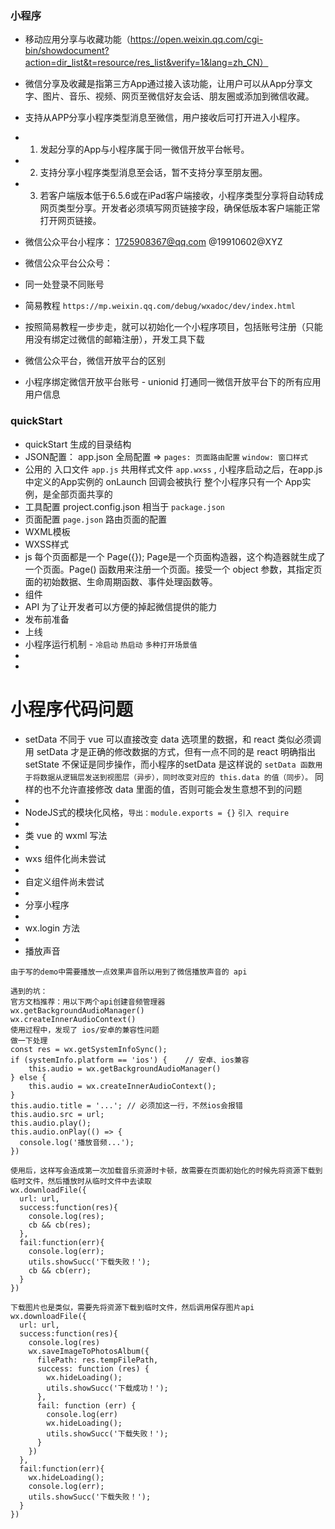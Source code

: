 ### 小程序

- 移动应用分享与收藏功能（https://open.weixin.qq.com/cgi-bin/showdocument?action=dir_list&t=resource/res_list&verify=1&lang=zh_CN）
- 微信分享及收藏是指第三方App通过接入该功能，让用户可以从App分享文字、图片、音乐、视频、网页至微信好友会话、朋友圈或添加到微信收藏。
- 支持从APP分享小程序类型消息至微信，用户接收后可打开进入小程序。
- 1. 发起分享的App与小程序属于同一微信开放平台帐号。
- 2. 支持分享小程序类型消息至会话，暂不支持分享至朋友圈。
- 3. 若客户端版本低于6.5.6或在iPad客户端接收，小程序类型分享将自动转成网页类型分享。开发者必须填写网页链接字段，确保低版本客户端能正常打开网页链接。




- 微信公众平台小程序： 1725908367@qq.com  @19910602@XYZ 
- 微信公众平台公众号：
- 同一处登录不同账号

- 简易教程 `https://mp.weixin.qq.com/debug/wxadoc/dev/index.html`

- 按照简易教程一步步走，就可以初始化一个小程序项目，包括账号注册（只能用没有绑定过微信的邮箱注册），开发工具下载

- 微信公众平台，微信开放平台的区别 

- 小程序绑定微信开放平台账号 - unionid 打通同一微信开放平台下的所有应用用户信息

### quickStart
- quickStart 生成的目录结构
- JSON配置： app.json 全局配置 => `pages: 页面路由配置` `window: 窗口样式`
- 公用的 入口文件 `app.js` 共用样式文件 `app.wxss`  , 小程序启动之后，在app.js中定义的App实例的 onLaunch 回调会被执行 整个小程序只有一个 App实例，是全部页面共享的
- 工具配置 project.config.json 相当于 `package.json`
- 页面配置 `page.json` 路由页面的配置
- WXML模板
- WXSS样式
- js 每个页面都是一个 Page({});  Page是一个页面构造器，这个构造器就生成了一个页面。Page() 函数用来注册一个页面。接受一个 object 参数，其指定页面的初始数据、生命周期函数、事件处理函数等。
- 组件
- API 为了让开发者可以方便的掉起微信提供的能力
- 发布前准备
- 上线
- 小程序运行机制 - `冷启动` `热启动` `多种打开场景值`
- 
- 


# 小程序代码问题
- setData 不同于 vue 可以直接改变 data 选项里的数据，和 react 类似必须调用 setData 才是正确的修改数据的方式，但有一点不同的是 react 明确指出 setState 不保证是同步操作，而小程序的setData 是这样说的 `setData 函数用于将数据从逻辑层发送到视图层（异步），同时改变对应的 this.data 的值（同步）。` 同样的也不允许直接修改 data 里面的值，否则可能会发生意想不到的问题
- 
- NodeJS式的模块化风格，`导出：module.exports = {}` `引入 require `
- 
- 类 vue 的 wxml 写法 
- 
- wxs 组件化尚未尝试
- 
- 自定义组件尚未尝试
-
- 分享小程序
- 
- wx.login 方法
- 
- 播放声音
```
由于写的demo中需要播放一点效果声音所以用到了微信播放声音的 api

遇到的坑：
官方文档推荐：用以下两个api创建音频管理器
wx.getBackgroundAudioManager()
wx.createInnerAudioContext()
使用过程中，发现了 ios/安卓的兼容性问题
做一下处理
const res = wx.getSystemInfoSync();
if (systemInfo.platform == 'ios') {    // 安卓、ios兼容
    this.audio = wx.getBackgroundAudioManager()
} else {
    this.audio = wx.createInnerAudioContext();
}
this.audio.title = '...'; // 必须加这一行，不然ios会报错
this.audio.src = url;
this.audio.play();
this.audio.onPlay(() => {
  console.log('播放音频...');
})

使用后，这样写会造成第一次加载音乐资源时卡顿，故需要在页面初始化的时候先将资源下载到临时文件，然后播放时从临时文件中去读取
wx.downloadFile({
  url: url,  
  success:function(res){  
    console.log(res);
    cb && cb(res);
  },
  fail:function(err){  
    console.log(err);
    utils.showSucc('下载失败！');
    cb && cb(err);
  }  
})

下载图片也是类似，需要先将资源下载到临时文件，然后调用保存图片api
wx.downloadFile({
  url: url,  
  success:function(res){  
    console.log(res)  
    wx.saveImageToPhotosAlbum({  
      filePath: res.tempFilePath,  
      success: function (res) {  
        wx.hideLoading();
        utils.showSucc('下载成功！');
      },  
      fail: function (err) {  
        console.log(err)  
        wx.hideLoading();
        utils.showSucc('下载失败！');
      }  
    })  
  },
  fail:function(err){  
    wx.hideLoading();
    console.log(err);
    utils.showSucc('下载失败！');
  }  
})
```
















